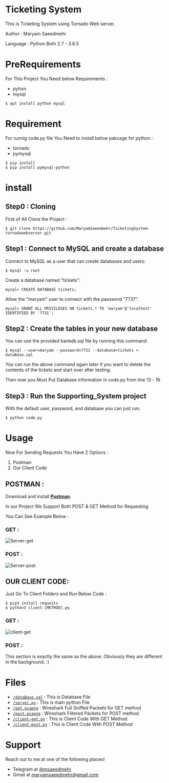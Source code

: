 # Ticketing System


This is Ticketing System using Tornado Web server.

Author : Maryam Saeedmehr

Language : Python Both 2.7 - 3.6.5




# **PreRequirements**

For This Project You Need below Requirements :
- pyhon
- mysql

```shell
$ apt install python mysql
```

# **Requirement**

For runnig code.py file You Need to install below pakcage for python  :

- tornado 
- pymysql


```shell
$ pip install 
$ pip install pymysql-python
```

# **install**
## Step0 : Cloning

First of All Clone the Project : 

```shell
$ git clone https://github.com/MaryamSaeedmehr/TicketingSystem-tornadowebserver.git
```

## Step1 : Connect to MySQL and create a database

Connect to MySQL as a user that can create databases and users:

```shell
$ mysql -u root
```
    
Create a database named "tickets":
    
```shell
mysql> CREATE DATABASE tickets;
```
    
Allow the "maryam" user to connect with the password "7731":
    
```shell
mysql> GRANT ALL PRIVILEGES ON tickets.* TO 'maryam'@'localhost' IDENTIFIED BY '7731';
```

## Step2 : Create the tables in your new database

You can use the provided bankdb.sql file by running this command:

```shell
$ mysql --user=maryam --password=7731 --database=tickets < dataBase.sql
```

You can run the above command again later if you want to delete the
contents of the tickets and start over after testing.

Then now you Must Put Database information in code.py from line 13 - 16

## Step3 : Run the Supporting_System project


With the default user, password, and database you can just run:

```shell
$ python code.py
```

# **Usage**

Now For Sending Requests You Have 2 Options :
1. Postman
2. Our Client Code

## POSTMAN :
Download and install <a href="https://www.getpostman.com/apps" target="_blank">**Postman**</a>. 

In our Project We Support Both POST & GET Method for Requesting

You Can See Example Below : 

### GET :


![Server-get](https://user-images.githubusercontent.com/49061503/55613300-a3bd0080-579f-11e9-9c3c-e3ba3ba4c679.gif)



### POST :


![Server-post](https://user-images.githubusercontent.com/49061503/55613678-850b3980-57a0-11e9-9054-2b7ceb01674b.gif)


## OUR CLIENT CODE:

Just Go To Client Folders and Run Below Code : 

```shell 
$ pip3 install requests
$ python3 client-[METHOD].py
```

### GET :


![client-get](https://user-images.githubusercontent.com/49061503/55613796-cbf92f00-57a0-11e9-97b2-402ae3886506.gif)



### POST :


This section is exactly the same as the above.
Obviously they are different in the background. :)

# **Files**

- <a href="https://github.com/MaryamSaeedmehr/TicketingSystem-tornadowebserver/blob/master/dataBase.sql">`/dataBase.sql`</a> : This is Database File
- <a href="https://github.com/MaryamSaeedmehr/TicketingSystem-tornadowebserver/blob/master/server.py">`/server.py`</a> : This is main python File
- <a href="https://github.com/MaryamSaeedmehr/TicketingSystem-tornadowebserver/blob/master/get.pcapng">`/get.pcapng`</a> : Wireshark Full Sniffed Packets for GET method
- <a href="https://github.com/MaryamSaeedmehr/TicketingSystem-tornadowebserver/blob/master/post.pcapng">`/post.pcapng`</a> : Wireshark Filtered Packets for POST method
- <a href="https://github.com/MaryamSaeedmehr/TicketingSystem-tornadowebserver/blob/master/client-get.py">`/client-get.py`</a> : This is Client Code With GET Method
- <a href="https://github.com/MaryamSaeedmehr/TicketingSystem-tornadowebserver/blob/master/client-post.py">`/client-post.py`</a> : This is Client Code With POST Method



# **Support**

Reach out to me at one of the following places!

- Telegram at <a href="https://t.me/msaeedmehr" target="_blank">@msaeedmehr</a>
- Gmail at <a href="mailto:maryamsaeedmehr@gmail.com" target="_blank">maryamsaeedmehr@gmail.com</a>
